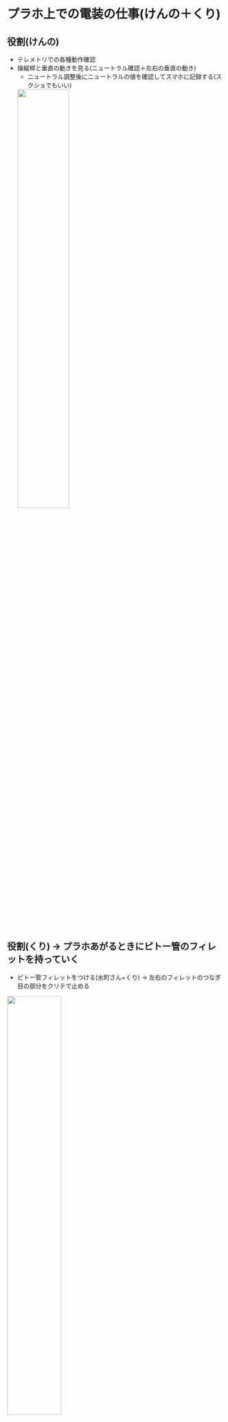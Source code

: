 # プラホ上での電装の仕事(けんの＋くり)
## 役割(けんの)
- テレメトリでの各種動作確認
- 操縦桿と垂直の動きを見る(ニュートラル確認＋左右の垂直の動き)
  - ニュートラル調整後にニュートラルの値を確認してスマホに記録する(スクショでもいい)
  <img src="https://github.com/user-attachments/assets/25d3943f-bb14-4e55-b7d0-1aa1dd8168bb" width="50%">
## 役割(くり) → プラホあがるときにピトー管のフィレットを持っていく
- ピトー管フィレットをつける(水町さん+くり) → 左右のフィレットのつなぎ目の部分をクリテで止める
<img src="https://github.com/user-attachments/assets/ac4b4fe6-e02f-4631-bfec-5ef78b7007b4" width="50%">

- メインの電源を入れる
  - メインの電源を入れた段階でストップウォッチをスタートし，TAKEOFFの時点でラップをつけ，着水時にストップウォッチを止める(ログの解析のため)
  <img src="https://github.com/user-attachments/assets/a95a1c67-238f-4af9-b07d-d58f3c602555" width="50%">
    
- 垂直のニュートラル位置調整
- メインのLEDがすべてついているか確認
## スケージュール
<img src="https://github.com/user-attachments/assets/f32bf778-f143-4788-b9b2-331e1bd41567" width="100%">  

- 垂直の動作確認が終わった段階で抜ける(けんの)
- ピトー管フィレットをつけた段階で抜ける(けんの)




